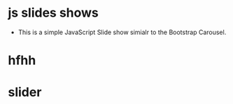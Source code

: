 # js slides shows

- This is a simple JavaScript Slide show simialr to the Bootstrap Carousel.
# hfhh
# slider
